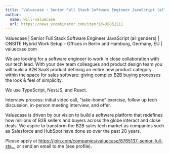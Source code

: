 ```yaml
---
title: "Valuecase : Senior Full Stack Software Engineer JavaScript (all genders)"
author:
  name: will-valuecase
  url: https://news.ycombinator.com/item?id=38852211
---
```

Valuecase | Senior Full Stack Software Engineer JavaScript (all genders) | ONSITE Hybrid Work Setup - Offices in Berlin and Hamburg, Germany, EU | valuecase.com

We are looking for a software engineer to work in close collaboration with our tech lead. With your dev team colleagues and product design team you will build a B2B SaaS product defining an entire new product category within the space for sales software: giving complex B2B buying processes the look &amp; feel of simplicity.

We use TypeScript, NestJS, and React.

Interview process: initial video call, &quot;take-home&quot; exercise, follow up tech discussion, in-person meeting interview, and offer.

Valuecase is driven by our vision to build a software platform that redefines how millions of B2B sellers and buyers across the globe interact and close deals. We aspire to transform the B2B sales tech market as companies such as Salesforce and HubSpot have done so over the past 20 years.

Please apply at <a href="https:&#x2F;&#x2F;join.com&#x2F;companies&#x2F;valuecase&#x2F;8765137-senior-full-stack-engineer-javascript-all-genders" rel="nofollow">https:&#x2F;&#x2F;join.com&#x2F;companies&#x2F;valuecase&#x2F;8765137-senior-full-sta...</a> or send an email to me (see profile).
